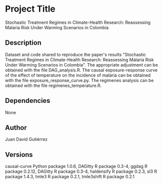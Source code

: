 # Project Title

Stochastic Treatment Regimes in Climate-Health Research: Reassessing Malaria Risk Under Warming Scenarios in Colombia

## Description

Dataset and code shared to reproduce the paper's results "Stochastic Treatment Regimes in Climate-Health Research: Reassessing Malaria Risk Under Warming Scenarios in Colombia". 
The appropriate adjustment can be obtained with the file DAG_analysis.R.
The causal exposure-response curve of the effect of temperature on the incidence of malaria can be obtained with the file exposure_response_curve.py.
The regimenes analysis can be obtained with the file regimenes_temperature.R.

## Dependencies

None


## Author

Juan David Gutiérrez  


## Versions

causal-curve Python package 1.0.6,
 DAGitty  R package 0.3-4,
 ggdag  R package 0.2.12,
 DAGitty  R package 0.3-4,
 haldensify R package 0.2.3,
 sl3 R package 1.4.3,
 tmle3  R package 0.2.1,
 tmle3shift  R package 0.2.1
